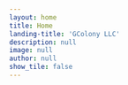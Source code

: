 ```yaml
---
layout: home
title: Home
landing-title: 'GColony LLC'
description: null
image: null
author: null
show_tile: false
---
```



